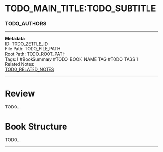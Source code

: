 # TODO_MAIN_TITLE:TODO_SUBTITLE
### TODO_AUTHORS
---
**Metadata**  
ID: TODO_ZETTLE_ID  
File Path: TODO_FILE_PATH  
Root Path: TODO_ROOT_PATH  
Tags: [ #BookSummary #TODO_BOOK_NAME_TAG #TODO_TAGS ]  
Related Notes:  
[TODO_RELATED_NOTES](.)  

---
 
# Review
TODO...

# Book Structure
TODO...

--- 

[TODO_BOOK_REFERENCE]: . "TODO_AUTHORS *TODO_MAIN_TITLE:TODO_SUBTITLE*)"  
